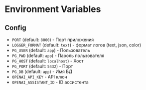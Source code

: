 # Environment Variables

## Config

 - `PORT` (default: `8000`) - Порт приложения
 - `LOGGER_FORMAT` (default: `text`) - формат логов (text, json, color)
 - `PG_USER` (default: `app`) - Пользователь
 - `PG_PWD` (default: `app`) - Пароль пользователя
 - `PG_HOST` (default: `localhost`) - Хост
 - `PG_PORT` (default: `5432`) - Порт
 - `PG_DB` (default: `app`) - Имя БД
 - `OPENAI_API_KEY` - API ключ
 - `OPENAI_ASSISTANT_ID` - ID ассистента
